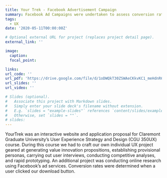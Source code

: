```yaml
---
title: Your Trek - Facebook Advertisement Campaign
summary: Facebook Ad Campaigns were undertaken to assess conversion rates of YourTrek Landing Page.
tags:
  - UX
date: '2020-05-11T00:00:00Z'

# Optional external URL for project (replaces project detail page).
external_link: ''

image:
  caption:
  focal_point: 

links:
url_code: ''
url_pdf: 'https://drive.google.com/file/d/1oDWQkT30ZSWAeCKkvKC1_meHdnR6ehHx/view?usp=sharing'
url_slides: ''
url_video: ''

# Slides (optional).
#   Associate this project with Markdown slides.
#   Simply enter your slide deck's filename without extension.
#   E.g. `slides = "example-slides"` references `content/slides/example-slides.md`.
#   Otherwise, set `slides = ""`.
# slides:
---
```


YourTrek was an interactive website and application proposal for Claremont Graduate University’s User Experience Strategy and Design (CGU 350UX) course. During this course we had to craft our own individual UX project geared at generating value innovation propositions, establishing provisional personas,  carrying out user interviews, conducting competitive analyses, and rapid prototyping. An additional project was conducting online research using Facebook’s ad services. Conversion rates were determined when a user clicked our download button.